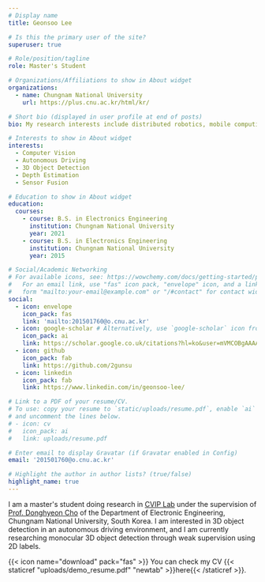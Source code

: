 ```yaml
---
# Display name
title: Geonsoo Lee

# Is this the primary user of the site?
superuser: true

# Role/position/tagline
role: Master's Student

# Organizations/Affiliations to show in About widget
organizations:
  - name: Chungnam National University
    url: https://plus.cnu.ac.kr/html/kr/

# Short bio (displayed in user profile at end of posts)
bio: My research interests include distributed robotics, mobile computing and programmable matter.

# Interests to show in About widget
interests:
  - Computer Vision
  - Autonomous Driving
  - 3D Object Detection
  - Depth Estimation
  - Sensor Fusion

# Education to show in About widget
education:
  courses:
    - course: B.S. in Electronics Engineering
      institution: Chungnam National University
      year: 2021
    - course: B.S. in Electronics Engineering
      institution: Chungnam National University
      year: 2015

# Social/Academic Networking
# For available icons, see: https://wowchemy.com/docs/getting-started/page-builder/#icons
#   For an email link, use "fas" icon pack, "envelope" icon, and a link in the
#   form "mailto:your-email@example.com" or "/#contact" for contact widget.
social:
  - icon: envelope
    icon_pack: fas
    link: 'mailto:201501760@o.cnu.ac.kr'
  - icon: google-scholar # Alternatively, use `google-scholar` icon from `ai` icon pack
    icon_pack: ai
    link: https://scholar.google.co.uk/citations?hl=ko&user=mVMCOBgAAAAJ
  - icon: github
    icon_pack: fab
    link: https://github.com/2gunsu
  - icon: linkedin
    icon_pack: fab
    link: https://www.linkedin.com/in/geonsoo-lee/

# Link to a PDF of your resume/CV.
# To use: copy your resume to `static/uploads/resume.pdf`, enable `ai` icons in `params.toml`,
# and uncomment the lines below.
# - icon: cv
#   icon_pack: ai
#   link: uploads/resume.pdf

# Enter email to display Gravatar (if Gravatar enabled in Config)
email: '201501760@o.cnu.ac.kr'

# Highlight the author in author lists? (true/false)
highlight_name: true
---
```


I am a master's student doing research in [CVIP Lab](https://sites.google.com/view/cnu-cvip) under the supervision of [Prof. Donghyeon Cho](https://scholar.google.com/citations?user=zj-NER4AAAAJ&hl=en) of the Department of Electronic Engineering, Chungnam National University, South Korea.
I am interested in 3D object detection in an autonomous driving environment, and I am currently researching monocular 3D object detection through weak supervision using 2D labels.

{{< icon name="download" pack="fas" >}} You can check my CV {{< staticref "uploads/demo_resume.pdf" "newtab" >}}here{{< /staticref >}}.
